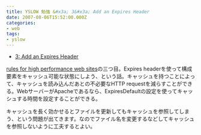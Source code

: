 ```yaml
---
title: YSLOW 勉強 &#x3a; 3&#x3a; Add an Expires Header
date: 2007-08-06T15:52:00.000Z
categories:
- web
tags:
- yslow
---
```

*   [3: Add an Expires Header](http://developer.yahoo.com/performance/rules.html#expires)

[rules for high performance web sites](http://developer.yahoo.com/performance/rules.html)の三つ目。Expires headerを使って構成要素をキャッシュ可能な状態にしよう、という話。キャッシュを持つことによって、キャッシュを読み込んだあとの不必要なHTTP requestを減らすことができる。WebサーバーがApacheであるなら、ExpiresDefaultの設定を使ってキャッシュする時間を設定することができる。

<!-- more -->

キャッシュを長く効かせるとファイルを更新してもキャッシュを参照してしまう、という問題が出てきます。なのでファイル名を変更するなどしてキャッシュを参照しないように工夫するとよい。
